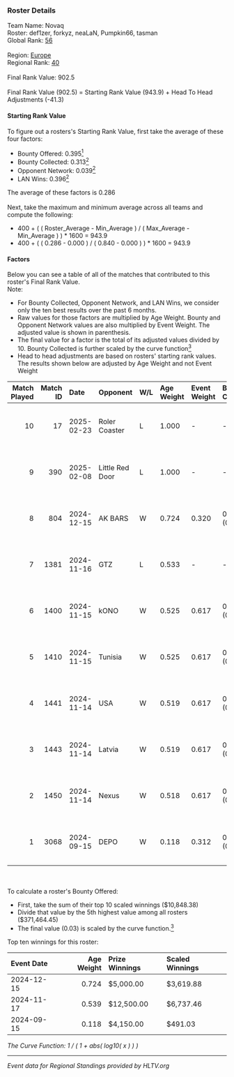 ### Roster Details<br />
Team Name: Novaq<br />
Roster: def1zer, forkyz, neaLaN, Pumpkin66, tasman<br />
Global Rank: [56](../../standings_global_2025_02_24.md)<br />
<br />
Region: [Europe]( ../../standings_europe_2025_02_24.md)<br />
Regional Rank: [40]( ../../standings_europe_2025_02_24.md)<br />
<br />
Final Rank Value:  902.5<br />
<br />
Final Rank Value (902.5) = Starting Rank Value (943.9) + Head To Head Adjustments (-41.3)<br />

#### Starting Rank Value<br />
To figure out a rosters's Starting Rank Value, first take the average of these four factors:<br />
- Bounty Offered: 0.395[<sup>1</sup>](#table2)
- Bounty Collected: 0.313[<sup>2</sup>](#table1)
- Opponent Network: 0.039[<sup>2</sup>](#table1)
- LAN Wins: 0.396[<sup>2</sup>](#table1)

The average of these factors is 0.286<br />
<br />
Next, take the maximum and minimum average across all teams and compute the following:<br />
- 400 + ( ( Roster_Average - Min_Average ) / ( Max_Average - Min_Average ) ) * 1600 = 943.9
- 400 + ( ( 0.286 - 0.000 ) / ( 0.840 - 0.000 ) ) * 1600 = 943.9


#### Factors<br />
Below you can see a table of all of the matches that contributed to this roster's Final Rank Value.<br />
Note:<br />

- For Bounty Collected, Opponent Network, and LAN Wins, we consider only the ten best results over the past 6 months.
- Raw values for those factors are multiplied by Age Weight. Bounty and Opponent Network values are also multiplied by Event Weight. The adjusted value is shown in parenthesis.
- The final value for a factor is the total of its adjusted values divided by 10. Bounty Collected is further scaled by the curve function[<sup>3</sup>](#curveFunction)
- Head to head adjustments are based on rosters' starting rank values. The results shown below are adjusted by Age Weight and not Event Weight
<span id="table1"></span><br />


| Match Played | Match ID | Date       | Opponent        | W/L | Age Weight | Event Weight | Bounty Collected | Opponent Network | LAN Wins  | H2H Adj. | Roster                                     |
| -: | -: | :- | :- | :- | :- | :- | :- | :- | :- | -: | :- |
|           10 |       17 | 2025-02-23 | Roler Coaster   | L   | 1.000      | -            | -                | -                | -         |   -28.14 | def1zer, forkyz, neaLaN, Pumpkin66, tasman |
|            9 |      390 | 2025-02-08 | Little Red Door | L   | 1.000      | -            | -                | -                | -         |   -28.80 | def1zer, forkyz, neaLaN, Pumpkin66, tasman |
|            8 |      804 | 2024-12-15 | AK BARS         | W   | 0.724      | 0.320        | 0.008 (0.002)    | 0.000 (0.000)    | 1 (0.724) |     2.04 | dako, def1zer, forkyz, Pumpkin66, tasman   |
|            7 |     1381 | 2024-11-16 | GTZ             | L   | 0.533      | -            | -                | -                | -         |    -6.49 | dako, def1zer, demente, neaLaN, Pumpkin66  |
|            6 |     1400 | 2024-11-15 | kONO            | W   | 0.525      | 0.617        | 0.019 (0.006)    | 0.460 (0.149)    | 1 (0.525) |     4.68 | dako, def1zer, demente, neaLaN, Pumpkin66  |
|            5 |     1410 | 2024-11-15 | Tunisia         | W   | 0.525      | 0.617        | 0.000 (0.000)    | 0.031 (0.010)    | 1 (0.525) |     0.83 | dako, def1zer, demente, neaLaN, Pumpkin66  |
|            4 |     1441 | 2024-11-14 | USA             | W   | 0.519      | 0.617        | 0.000 (0.000)    | 0.006 (0.002)    | 1 (0.519) |     0.63 | dako, def1zer, demente, neaLaN, Pumpkin66  |
|            3 |     1443 | 2024-11-14 | Latvia          | W   | 0.519      | 0.617        | 0.000 (0.000)    | 0.093 (0.030)    | 1 (0.519) |     2.05 | dako, def1zer, demente, neaLaN, Pumpkin66  |
|            2 |     1450 | 2024-11-14 | Nexus           | W   | 0.518      | 0.617        | 0.172 (0.055)    | 0.614 (0.197)    | 1 (0.518) |    11.33 | dako, def1zer, demente, neaLaN, Pumpkin66  |
|            1 |     3068 | 2024-09-15 | DEPO            | W   | 0.118      | 0.312        | 0.004 (0.000)    | 0.037 (0.001)    | 1 (0.118) |     0.53 | dako, def1zer, forkyz, Pumpkin66, tasman   |

<br />
<span id="table2"></span><br />
To calculate a roster's Bounty Offered:<br />

- First, take the sum of their top 10 scaled winnings ($10,848.38)
- Divide that value by the 5th highest value among all rosters ($371,464.45)
- The final value (0.03) is scaled by the curve function.[<sup>3</sup>](#curveFunction)

Top ten winnings for this roster:<br />

| Event Date | Age Weight | Prize Winnings | Scaled Winnings |
| :- | -: | :- | :- |
| 2024-12-15 |      0.724 | $5,000.00      | $3,619.88       |
| 2024-11-17 |      0.539 | $12,500.00     | $6,737.46       |
| 2024-09-15 |      0.118 | $4,150.00      | $491.03         |


<span id="curveFunction"></span>_The Curve Function: 1 / ( 1 + abs( log10( x ) ) )_<br />

---
_Event data for Regional Standings provided by HLTV.org_<br />
